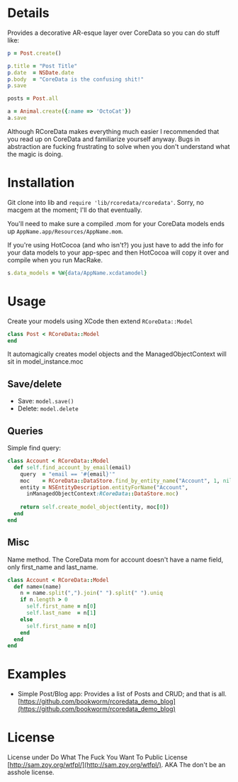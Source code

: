 # Details

Provides a decorative AR-esque layer over CoreData so you can do stuff like: 
      
```ruby
p = Post.create()    

p.title = "Post Title"
p.date  = NSDate.date
p.body  = "CoreData is the confusing shit!"
p.save  

posts = Post.all       

a = Animal.create({:name => 'OctoCat'})   
a.save
```        

Although RCoreData makes everything much easier I recommended that you read up on CoreData and familiarize yourself anyway. Bugs in abstraction are fucking frustrating to solve when you don't understand what the magic is doing.                  

# Installation

Git clone into lib and `require 'lib/rcoredata/rcoredata'`. Sorry, no macgem at the moment; I'll do that eventually. 

You'll need to make sure a compiled .mom for your CoreData models ends up `AppName.app/Resources/AppName.mom`.

If you're using HotCocoa (and who isn't?) you just have to add the info for your data models to your app-spec and then HotCocoa will copy it over and compile when you run MacRake.

```ruby
s.data_models = %W{data/AppName.xcdatamodel}
```
# Usage 

Create your models using XCode then extend `RCoreData::Model` 

```ruby     
class Post < RCoreData::Model      
end
```      

It automagically creates model objects and the ManagedObjectContext will sit in model_instance.moc
        
## Save/delete 

- Save: `model.save()`
- Delete: `model.delete`
    
## Queries 
 
Simple find query:

```ruby        
class Account < RCoreData::Model       
  def self.find_account_by_email(email)    
    query  = "email == '#{email}'"  
    moc    = RCoreData::DataStore.find_by_entity_name("Account", 1, nil, query)   
    entity = NSEntityDescription.entityForName("Account",
      inManagedObjectContext:RCoreData::DataStore.moc)       
     
    return self.create_model_object(entity, moc[0])
  end 
end
```      

## Misc

Name method. The CoreData mom for account doesn't have a name field, only first_name and last_name.

```ruby   
class Account < RCoreData::Model 
  def name=(name)     
    n = name.split(",").join(" ").split(" ").uniq     
    if n.length > 0
      self.first_name = n[0] 
      self.last_name  = n[1]            
    else
      self.first_name = n[0] 
    end           
  end   
end
```     

# Examples

- Simple Post/Blog app: Provides a list of Posts and CRUD; and that is all. 
  [https://github.com/bookworm/rcoredata_demo_blog](https://github.com/bookworm/rcoredata_demo_blog)

# License

License under Do What The Fuck You Want To Public License [http://sam.zoy.org/wtfpl/](http://sam.zoy.org/wtfpl/). AKA The don't be an asshole license.